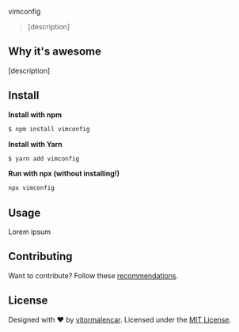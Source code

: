 vimconfig

> [description]


## Why it's awesome

[description]


## Install

**Install with npm**

```sh
$ npm install vimconfig
```

**Install with Yarn**

```sh
$ yarn add vimconfig
```

**Run with npx (without installing!)**

```sh
npx vimconfig
```

## Usage

Lorem ipsum


## Contributing

Want to contribute? Follow these [recommendations](.github/contributing.md).


## License

Designed with ♥ by [vitormalencar](#). Licensed under the [MIT License](license).
